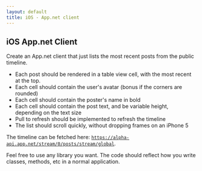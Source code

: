 ```yaml
---
layout: default
title: iOS - App.net client
---
```


## iOS App.net Client

Create an App.net client that just lists the most recent posts from the public timeline.

- Each post should be rendered in a table view cell, with the most recent at the top.
- Each cell should contain the user's avatar (bonus if the corners are rounded)
- Each cell should contain the poster's name in bold
- Each cell should contain the post text, and be variable height, depending on the text size
- Pull to refresh should be implemented to refresh the timeline
- The list should scroll quickly, without dropping frames on an iPhone 5

The timeline can be fetched here: [`https://alpha-api.app.net/stream/0/posts/stream/global`](https://alpha-api.app.net/stream/0/posts/stream/global).

Feel free to use any library you want.  The code should reflect how you write classes, methods, etc in a normal application.
